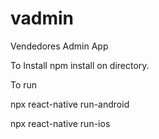# vadmin
 Vendedores Admin App

To Install npm install on directory. 

To run

npx react-native run-android

npx react-native run-ios

